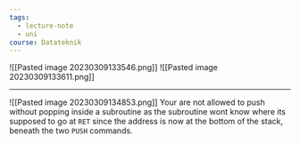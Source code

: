 ```yaml
---
tags:
  - lecture-note
  - uni
course: Datateknik
---
```

![[Pasted image 20230309133546.png]]
![[Pasted image 20230309133611.png]]

***
![[Pasted image 20230309134853.png]]
Your are not allowed to push without popping inside a subroutine as the subroutine wont know where its supposed to go at `RET` since the address is now at the bottom of the stack, beneath the two `PUSH` commands.